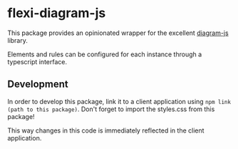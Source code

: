 # flexi-diagram-js

This package provides an opinionated wrapper for the excellent [diagram-js](https://github.com/bpmn-io/diagram-js) library.

Elements and rules can be configured for each instance through a typescript interface.

## Development

In order to develop this package, link it to a client application using `npm link (path to this package)`. Don't forget to import the styles.css from this package!

This way changes in this code is immediately reflected in the client application.
